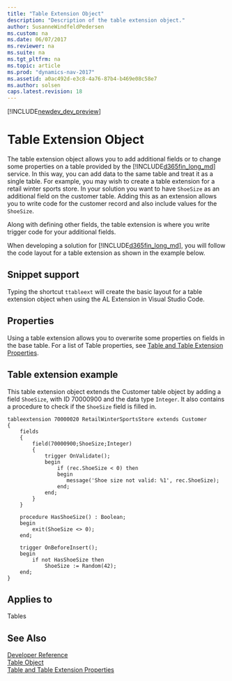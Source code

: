 ```yaml
---
title: "Table Extension Object"
description: "Description of the table extension object."
author: SusanneWindfeldPedersen
ms.custom: na
ms.date: 06/07/2017
ms.reviewer: na
ms.suite: na
ms.tgt_pltfrm: na
ms.topic: article
ms.prod: "dynamics-nav-2017"
ms.assetid: a0ac492d-e3c8-4a76-87b4-b469e08c58e7
ms.author: solsen
caps.latest.revision: 18
---
```


[!INCLUDE[newdev_dev_preview](includes/newdev_dev_preview.md)]

# Table Extension Object
The table extension object allows you to add additional fields or to change some properties on a table provided by the [!INCLUDE[d365fin_long_md](includes/d365fin_long_md.md)] service. In this way, you can add data to the same table and treat it as a single table. For example, you may wish to create a table extension for a retail winter sports store. In your solution you want to have ```ShoeSize``` as an additional field on the customer table. Adding this as an extension allows you to write code for the customer record and also include values for the ```ShoeSize```.

Along with defining other fields, the table extension is where you write trigger code for your additional fields.

When developing a solution for [!INCLUDE[d365fin_long_md](includes/d365fin_long_md.md)], you will follow the code layout for a table extension as shown in the example below.<!-- insert link for more information when the table properties topic is done -->

## Snippet support
Typing the shortcut ```ttableext``` will create the basic layout for a table extension object when using the AL Extension in Visual Studio Code.

## Properties
Using a table extension allows you to overwrite some properties on fields in the base table. For a list of Table properties, see [Table and Table Extension Properties](properties/devenv-table-properties.md).

## Table extension example
This table extension object extends the Customer table object by adding a field ```ShoeSize```, with ID 70000900 and the data type ```Integer```. It also contains a procedure to check if the ```ShoeSize``` field is filled in.

```
tableextension 70000020 RetailWinterSportsStore extends Customer
{
    fields
    {
        field(70000900;ShoeSize;Integer)
        {
            trigger OnValidate();
            begin
                if (rec.ShoeSize < 0) then
                begin
                   message('Shoe size not valid: %1', rec.ShoeSize);
                end;                    
            end;
        }
    }

    procedure HasShoeSize() : Boolean;
    begin
        exit(ShoeSize <> 0);
    end;

    trigger OnBeforeInsert();
    begin
        if not HasShoeSize then
            ShoeSize := Random(42);
    end;
}
```

## Applies to
Tables

## See Also
[Developer Reference](devenv-reference-overview.md)  
[Table Object](devenv-table-object.md)   
[Table and Table Extension Properties](properties/devenv-table-properties.md)
